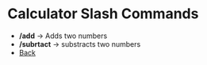 # Calculator Slash Commands

- **/add** -> Adds two numbers
- **/subrtact** -> substracts two numbers
- [Back](./SlashCommands.md)